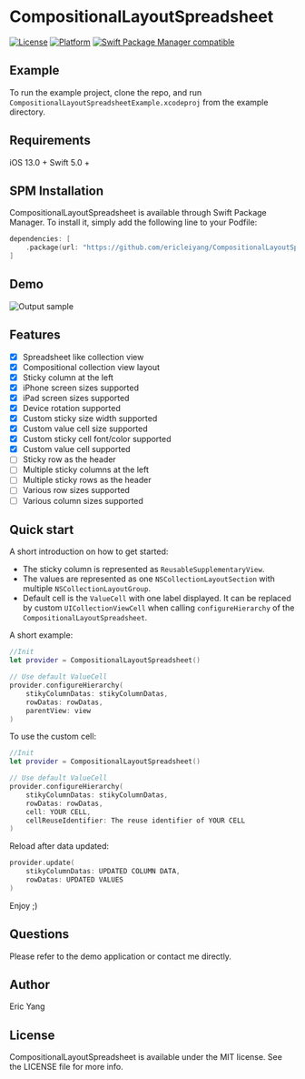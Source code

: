 
# CompositionalLayoutSpreadsheet

[![License](https://img.shields.io/cocoapods/l/SwiftSpreadsheet.svg?style=flat)](http://cocoapods.org/pods/SwiftSpreadsheet)
[![Platform](https://img.shields.io/cocoapods/p/SwiftSpreadsheet.svg?style=flat)](http://cocoapods.org/pods/SwiftSpreadsheet)
<a href="https://github.com/apple/swift-package-manager"><img alt="Swift Package Manager compatible" src="https://img.shields.io/badge/SPM-%E2%9C%93-brightgreen.svg?style=flat"/></a>

## Example

To run the example project, clone the repo, and run `CompositionalLayoutSpreadsheetExample.xcodeproj` from the example directory.

## Requirements

iOS 13.0 +
Swift 5.0 +

## SPM Installation

CompositionalLayoutSpreadsheet is available through Swift Package Manager. To install
it, simply add the following line to your Podfile:

```swift
dependencies: [
    .package(url: "https://github.com/ericleiyang/CompositionalLayoutSpreadsheet.git", .upToNextMajor(from: "1.0.0"))
]
```
## Demo

![Output sample](https://github.com/ericleiyang/CompositionalLayoutSpreadsheet/blob/main/Apr-05-2021%2016-03-41.gif)

## Features

- [x] Spreadsheet like collection view
- [x] Compositional collection view layout
- [x] Sticky column at the left
- [x] iPhone screen sizes supported
- [x] iPad screen sizes supported
- [x] Device rotation supported
- [x] Custom sticky size width supported
- [x] Custom value cell size supported
- [x] Custom sticky cell font/color supported
- [x] Custom value cell supported
- [ ] Sticky row as the header
- [ ] Multiple sticky columns at the left
- [ ] Multiple sticky rows as the header
- [ ] Various row sizes supported
- [ ] Various column sizes supported

## Quick start

A short introduction on how to get started:

- The sticky column is represented as `ReusableSupplementaryView`.
- The values are represented as one `NSCollectionLayoutSection` with multiple `NSCollectionLayoutGroup`.
- Default cell is the `ValueCell` with one label displayed. It can be replaced by custom  `UICollectionViewCell` when calling `configureHierarchy` of the `CompositionalLayoutSpreadsheet`.

A short example:

```swift
//Init
let provider = CompositionalLayoutSpreadsheet()

// Use default ValueCell
provider.configureHierarchy(
    stikyColumnDatas: stikyColumnDatas,
    rowDatas: rowDatas,
    parentView: view
)
```

To use the custom cell:

```swift
//Init
let provider = CompositionalLayoutSpreadsheet()

// Use default ValueCell
provider.configureHierarchy(
    stikyColumnDatas: stikyColumnDatas,
    rowDatas: rowDatas,
    cell: YOUR CELL,
    cellReuseIdentifier: The reuse identifier of YOUR CELL
)
```


Reload after data updated:
```swift
provider.update(
    stikyColumnDatas: UPDATED COLUMN DATA,
    rowDatas: UPDATED VALUES
)
```

 Enjoy ;)

## Questions

Please refer to the demo application or contact me directly.

## Author

Eric Yang
 
## License

CompositionalLayoutSpreadsheet is available under the MIT license. See the LICENSE file for more info.
